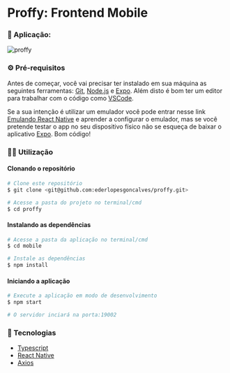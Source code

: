 # Proffy: Frontend Mobile

### 🎨 Aplicação:

![proffy](https://user-images.githubusercontent.com/48728541/89715589-fb174600-d97c-11ea-80b4-c93250f37d35.png)

### ⚙️ Pré-requisitos

Antes de começar, você vai precisar ter instalado em sua máquina as seguintes ferramentas:
[Git](https://git-scm.com), [Node.js](https://nodejs.org/en/) e [Expo](https://expo.io/).
Além disto é bom ter um editor para trabalhar com o código como [VSCode](https://code.visualstudio.com/).

Se a sua intenção é utilizar um emulador você pode entrar nesse link [Emulando React Native](https://www.youtube.com/watch?v=eSjFDWYkdxM&t=277s) e aprender a configurar o emulador, mas se você pretende testar o app no seu dispositivo físico não se esqueça de baixar o aplicativo [Expo](https://play.google.com/store/apps/details?id=host.exp.exponent). Bom código!

### 👩‍💻 Utilização

#### Clonando o repositório

```bash
# Clone este repositório
$ git clone <git@github.com:ederlopesgoncalves/proffy.git>

# Acesse a pasta do projeto no terminal/cmd
$ cd proffy
```

#### Instalando as dependências

```bash
# Acesse a pasta da aplicação no terminal/cmd
$ cd mobile

# Instale as dependências
$ npm install
```

#### Iniciando a aplicação

```bash
# Execute a aplicação em modo de desenvolvimento
$ npm start

# O servidor inciará na porta:19002
```

### 🚀 Tecnologias

- [Typescript](https://www.typescriptlang.org/)
- [React Native](https://reactnative.dev/)
- [Axios](https://github.com/axios/axios)
